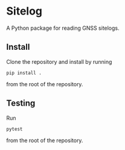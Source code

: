 # Sitelog

A Python package for reading GNSS sitelogs.

## Install

Clone the repository and install by running

```
pip install .
```

from the root of the repository.


## Testing

Run

```
pytest
```

from the root of the repository.
